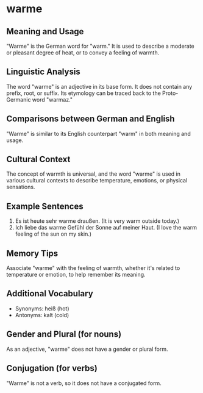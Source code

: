 # warme
## Meaning and Usage
"Warme" is the German word for "warm." It is used to describe a moderate or pleasant degree of heat, or to convey a feeling of warmth.
## Linguistic Analysis
The word "warme" is an adjective in its base form. It does not contain any prefix, root, or suffix. Its etymology can be traced back to the Proto-Germanic word "warmaz."
## Comparisons between German and English
"Warme" is similar to its English counterpart "warm" in both meaning and usage.
## Cultural Context
The concept of warmth is universal, and the word "warme" is used in various cultural contexts to describe temperature, emotions, or physical sensations.
## Example Sentences
1. Es ist heute sehr warme draußen. (It is very warm outside today.)
2. Ich liebe das warme Gefühl der Sonne auf meiner Haut. (I love the warm feeling of the sun on my skin.)
## Memory Tips
Associate "warme" with the feeling of warmth, whether it's related to temperature or emotion, to help remember its meaning.
## Additional Vocabulary
- Synonyms: heiß (hot)
- Antonyms: kalt (cold)
## Gender and Plural (for nouns)
As an adjective, "warme" does not have a gender or plural form.
## Conjugation (for verbs)
"Warme" is not a verb, so it does not have a conjugated form.